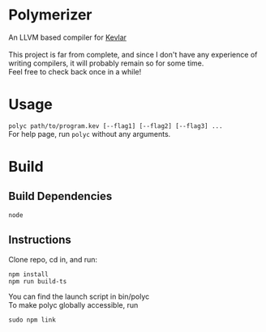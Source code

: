 # Polymerizer
An LLVM based compiler for [Kevlar](https://github.com/BlackFuffey/Kevlar) \
\
This project is far from complete, and since I don't have any experience of writing compilers, it will probably remain so for some time. \
Feel free to check back once in a while!

# Usage
`polyc path/to/program.kev [--flag1] [--flag2] [--flag3] ...` \
For help page, run `polyc` without any arguments.

# Build
## Build Dependencies
```
node
```
## Instructions
Clone repo, cd in, and run:
```
npm install
npm run build-ts
```
You can find the launch script in bin/polyc \
To make polyc globally accessible, run
```
sudo npm link
```
